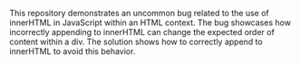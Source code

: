 This repository demonstrates an uncommon bug related to the use of innerHTML in JavaScript within an HTML context.  The bug showcases how incorrectly appending to innerHTML can change the expected order of content within a div. The solution shows how to correctly append to innerHTML to avoid this behavior.